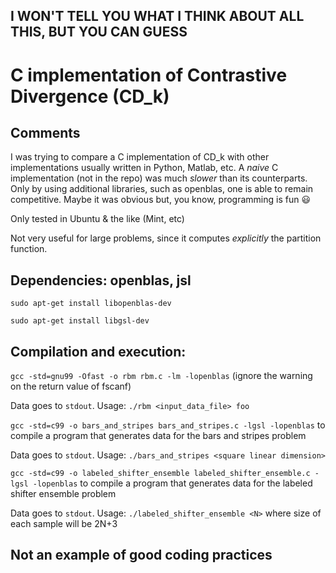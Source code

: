 ## I WON'T TELL YOU WHAT I THINK ABOUT ALL THIS, BUT YOU CAN GUESS

# C implementation of Contrastive Divergence (CD_k) 

## Comments

I was trying to compare a C implementation of CD_k with other implementations usually written in Python, Matlab, etc. A *naive* C implementation (not in the repo) was much *slower* than its counterparts. Only by using additional libraries, such as openblas, one is able to remain competitive. Maybe it was obvious but, you know, programming is fun :smiley:

Only tested in Ubuntu & the like (Mint, etc)

Not very useful for large problems, since it computes *explicitly* the partition function. 

## Dependencies: openblas, jsl

`sudo apt-get install libopenblas-dev`

`sudo apt-get install libgsl-dev`

## Compilation and execution:

`gcc -std=gnu99 -Ofast -o rbm rbm.c -lm -lopenblas` 
(ignore the warning on the return value of fscanf)

Data goes to `stdout`. Usage: `./rbm <input_data_file> foo`


`gcc -std=c99 -o bars_and_stripes bars_and_stripes.c -lgsl -lopenblas`
to compile a program that generates data for the bars and stripes problem

Data goes to `stdout`. Usage: `./bars_and_stripes <square linear dimension>`


`gcc -std=c99 -o labeled_shifter_ensemble labeled_shifter_ensemble.c -lgsl -lopenblas`
to compile a program that generates data for the labeled shifter ensemble problem

Data goes to `stdout`. Usage: `./labeled_shifter_ensemble <N>` where size of each sample will be 2N+3

## Not an example of good coding practices

